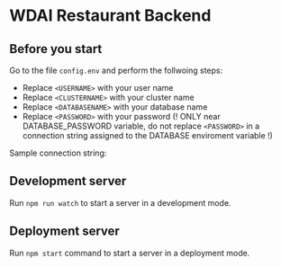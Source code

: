 # WDAI Restaurant Backend

## Before you start

Go to the file `config.env` and perform the follwoing steps:
- Replace `<USERNAME>` with your user name
- Replace `<CLUSTERNAME>` with your cluster name
- Replace `<DATABASENAME>` with your database name
- Replace `<PASSWORD>` with your password (! ONLY near DATABASE_PASSWORD variable, do not replace `<PASSWORD>` in a connection string assigned to the DATABASE enviroment variable !)

Sample connection string:


## Development server

Run `npm run watch` to start a server in a development mode.

## Deployment server

Run `npm start` command to start a server in a deployment mode.

